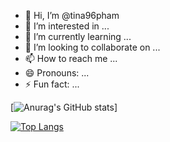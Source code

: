 - 👋 Hi, I’m @tina96pham
- 👀 I’m interested in ...
- 🌱 I’m currently learning ...
- 💞️ I’m looking to collaborate on ...
- 📫 How to reach me ...
- 😄 Pronouns: ...
- ⚡ Fun fact: ...

<!---
tina96pham/tina96pham is a ✨ special ✨ repository because its `README.md` (this file) appears on your GitHub profile.
You can click the Preview link to take a look at your changes.
--->
[![Anurag's GitHub stats](https://github-readme-stats.vercel.app/api?username=tina96pham)]

[![Top Langs](https://github-readme-stats.vercel.app/api/top-langs/?username=tina96pham)](https://github.com/anuraghazra/github-readme-stats)
